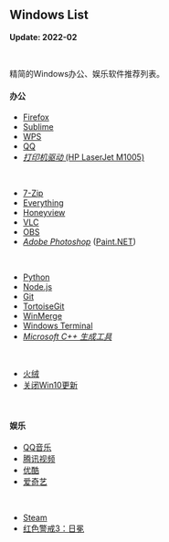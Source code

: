 ## Windows List

**Update: 2022-02**

<br>

精简的Windows办公、娱乐软件推荐列表。

#### 办公

* [Firefox](https://www.mozilla.org/en-US/firefox/all/#product-desktop-release)
* [Sublime](https://www.sublimetext.com)
* [WPS](https://www.wps.cn)
* [QQ](https://im.qq.com)
* [_打印机驱动_ (HP LaserJet M1005)](https://support.hp.com/cn-zh/drivers/printers)
<br>

* [7-Zip](https://www.7-zip.org)
* [Everything](https://www.voidtools.com/zh-cn/)
* [Honeyview](https://www.bandisoft.com/honeyview)
* [VLC](https://www.videolan.org)
* [OBS](https://obsproject.com)
* [_Adobe Photoshop_](https://www.adobe.com/cn/products/photoshop.html) ([Paint.NET](https://www.getpaint.net))
<br>

* [Python](https://www.python.org)
* [Node.js](https://nodejs.org/zh-cn/)
* [Git](https://git-scm.com)
* [TortoiseGit](https://tortoisegit.org)
* [WinMerge](https://winmerge.org)
* [Windows Terminal](https://github.com/microsoft/terminal)
* [_Microsoft C++ 生成工具_](https://visualstudio.microsoft.com/zh-hans/visual-cpp-build-tools/)
<br>

* [火绒](https://www.huorong.cn)
* [关闭Win10更新](https://iknow.lenovo.com.cn/detail/dc_178562.html)
<br>


#### 娱乐

* [QQ音乐](https://y.qq.com)
* [腾讯视频](https://v.qq.com)
* [优酷](https://www.youku.com)
* [爱奇艺](https://www.iqiyi.com)
<br>

* [Steam](https://store.steampowered.com)
* [红色警戒3：日冕](https://cor-games.com)

